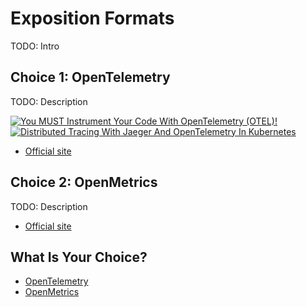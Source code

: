 # Exposition Formats

TODO: Intro

## Choice 1: OpenTelemetry

TODO: Description

[![You MUST Instrument Your Code With OpenTelemetry (OTEL)!](https://img.youtube.com/vi/oe5YYh9mhzw/0.jpg)](https://youtu.be/oe5YYh9mhzw)
[![Distributed Tracing With Jaeger And OpenTelemetry In Kubernetes](https://img.youtube.com/vi/FK0uh-7nDSg/0.jpg)](https://youtu.be/FK0uh-7nDSg)
* [Official site](https://opentelemetry.io)

## Choice 2: OpenMetrics

TODO: Description

* [Official site](https://openmetrics.io/)

## What Is Your Choice?

* [OpenTelemetry](opentelemetry.md)
* [OpenMetrics](openmetrics.md)
